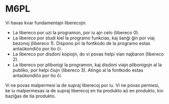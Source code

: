 M6PL
====

Vi havas kvar fundamentajn liberecojn:

- La libereco por uzi la programon, por iu ajn celo (libereco 0).
- La libereco por studi kiel la programo funkcias, kaj ŝanĝi ĝin por viaj bezonoj (libereco 1). Dispono pri la fontkodo de la programo estas antaŭkondiĉo por tio ĉi.
- La libereco por disdoni kopiojn, do vi povas helpi vian najbaron (libereco 2).
- La libereco por plibonigi la programon, kaj disdoni viajn plibonigojn al la publiko, por helpi ĉiujn (libereco 3). Atingo al la fontkodo estas antaŭkondiĉo por tio ĉi.

Vi ne povas malpermesi ia de supraj liberecoj por iu. Vi ne povas permesi, ke iu malpermesas ia de supraj liberecoj en tia produkto aŭ en produkto, kio baziĝas de tia produkto.
